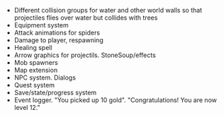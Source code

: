 * Different collision groups for water and other world walls so that projectiles flies over water but collides with trees
* Equipment system
* Attack animations for spiders
* Damage to player, respawning
* Healing spell
* Arrow graphics for projectils. StoneSoup/effects
* Mob spawners
* Map extension
* NPC system. Dialogs
* Quest system
* Save/state/progress system
* Event logger. "You picked up 10 gold". "Congratulations! You are now level 12."
